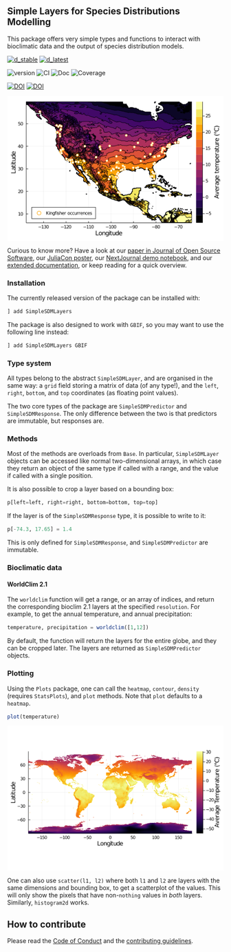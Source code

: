 ## Simple Layers for Species Distributions Modelling

This package offers very simple types and functions to interact with
bioclimatic data and the output of species distribution models.

[![d_stable](https://img.shields.io/badge/Doc-stable-green?style=flat-square)](https://ecojulia.github.io/SimpleSDMLayers.jl/stable/)
[![d_latest](https://img.shields.io/badge/Doc-latest-blue?style=flat-square)](https://ecojulia.github.io/SimpleSDMLayers.jl/latest/)

![version](https://img.shields.io/github/v/tag/EcoJulia/SimpleSDMLayers.jl?sort=semver&style=flat-square)
![CI](https://img.shields.io/github/workflow/status/EcoJulia/SimpleSDMLayers.jl/CI?label=CI&style=flat-square)
![Doc](https://img.shields.io/github/workflow/status/EcoJulia/SimpleSDMLayers.jl/Documentation?label=Doc&style=flat-square)
![Coverage](https://img.shields.io/codecov/c/github/EcoJulia/SimpleSDMLayers.jl?style=flat-square)

[![DOI](https://zenodo.org/badge/187030040.svg)](https://zenodo.org/badge/latestdoi/187030040)
[![DOI](https://joss.theoj.org/papers/10.21105/joss.02872/status.svg)](https://doi.org/10.21105/joss.02872)

<p align="center">
  <img align = "center" src="./joss/figures/paper_gbif_1.png"
       title = "SimpleSDMLayers.jl & GBIF.jl example">
</p>

Curious to know more? Have a look at our [paper in Journal of Open Source Software](https://doi.org/10.21105/joss.02872), our [JuliaCon poster](https://github.com/gabrieldansereau/juliacon-2020-poster/blob/master/juliacon-poster.pdf), our [NextJournal demo notebook](https://nextjournal.com/gabrieldansereau/SimpleSDMLayers-JuliaCon2020-demo/), and our [extended documentation](https://ecojulia.github.io/SimpleSDMLayers.jl/stable/), or keep reading for a quick overview.

### Installation

The currently released version of the package can be installed with:

~~~ julia
] add SimpleSDMLayers
~~~

The package is also designed to work with `GBIF`, so you may want to use the following line instead:

~~~ julia
] add SimpleSDMLayers GBIF
~~~

### Type system

All types belong to the abstract `SimpleSDMLayer`, and are organised in the
same way: a `grid` field storing a matrix of data (of any type!), and the
`left`, `right`, `bottom`, and `top` coordinates (as floating point values).

The two core types of the package are `SimpleSDMPredictor` and
`SimpleSDMResponse`. The only difference between the two is that predictors
are immutable, but responses are.

### Methods

Most of the methods are overloads from `Base`. In particular, `SimpleSDMLayer`
objects can be accessed like normal two-dimensional arrays, in which case
they return an object of the same type if called with a range, and the value
if called with a single position.

It is also possible to crop a layer based on a bounding box:

~~~ julia
p[left=left, right=right, bottom=bottom, top=top]
~~~

If the layer is of the `SimpleSDMResponse` type, it is possible to write to it:
~~~ julia
p[-74.3, 17.65] = 1.4
~~~

This is only defined for `SimpleSDMResponse`, and `SimpleSDMPredictor`
are immutable.

### Bioclimatic data

#### WorldClim 2.1

The `worldclim` function will get a range, or an array of indices, and return
the corresponding bioclim 2.1 layers at the specified `resolution`. For
example, to get the annual temperature, and annual precipitation:

~~~ julia
temperature, precipitation = worldclim([1,12])
~~~

By default, the function will return the layers for the entire globe, and they
can be cropped later. The layers are returned as `SimpleSDMPredictor` objects.


### Plotting

Using the `Plots` package, one can call the `heatmap`, `contour`, `density`
(requires `StatsPlots`), and `plot` methods. Note that `plot` defaults to a
`heatmap`.

~~~ julia
plot(temperature)
~~~

<p align="center">
  <img align = "center" src="./joss/figures/paper_temp_1.png"
       title = "Temperature map">
</p>

One can also use `scatter(l1, l2)` where both `l1` and `l2` are layers with the
same dimensions and bounding box, to get a scatterplot of the values. This will
only show the pixels that have non-`nothing` values in *both* layers. Similarly,
`histogram2d` works.

## How to contribute

Please read the [Code of Conduct][CoC] and the [contributing guidelines][contr].

[CoC]: https://github.com/EcoJulia/SimpleSDMLayers.jl/blob/master/CODE_OF_CONDUCT.md
[contr]: https://github.com/EcoJulia/SimpleSDMLayers.jl/blob/master/CONTRIBUTING.md
